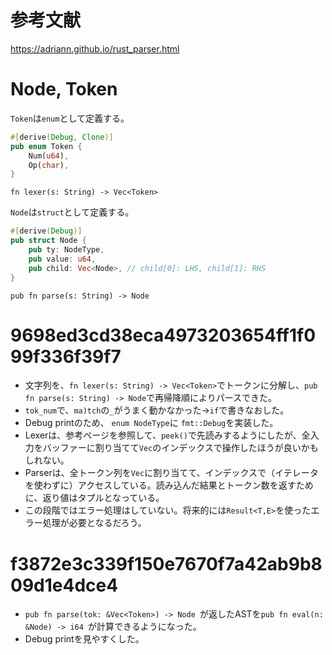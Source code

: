 # 参考文献

https://adriann.github.io/rust_parser.html


# Node, Token

`Token`は`enum`として定義する。

```rust
#[derive(Debug, Clone)]
pub enum Token {
    Num(u64),
    Op(char),
}
```

`fn lexer(s: String) -> Vec<Token>`


`Node`は`struct`として定義する。

```rust
#[derive(Debug)]
pub struct Node {
    pub ty: NodeType,
    pub value: u64,
    pub child: Vec<Node>, // child[0]: LHS, child[1]: RHS
}
```

`pub fn parse(s: String) -> Node`

# 9698ed3cd38eca4973203654ff1f099f336f39f7

* 文字列を、`fn lexer(s: String) -> Vec<Token>`でトークンに分解し、`pub fn parse(s: String) -> Node`で再帰降順によりパースできた。
* `tok_num`で、`ma)tch`の`_`がうまく動かなかった→`if`で書きなおした。
* Debug printのため、 `enum NodeType`に `fmt::Debug`を実装した。
* Lexerは、参考ページを参照して、`peek()`で先読みするようにしたが、全入力をバッファーに割り当てて`Vec`のインデックスで操作したほうが良いかもしれない。
* Parserは、全トークン列を`Vec`に割り当てて、インデックスで（イテレータを使わずに）アクセスしている。読み込んだ結果とトークン数を返すために、返り値はタプルとなっている。
* この段階ではエラー処理はしていない。将来的には`Result<T,E>`を使ったエラー処理が必要となるだろう。

# f3872e3c339f150e7670f7a42ab9b809d1e4dce4

* `pub fn parse(tok: &Vec<Token>) -> Node `が返したASTを`pub fn eval(n: &Node) -> i64 `が計算できるようになった。
* Debug printを見やすくした。

